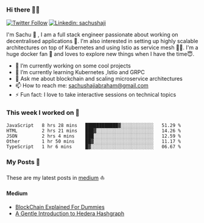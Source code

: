### Hi there 👋✨

[![Twitter Follow](https://img.shields.io/twitter/follow/sachu_abraham?label=Follow)](https://twitter.com/sachu_abraham)
[![Linkedin: sachushaji](https://img.shields.io/badge/-Sachu%20Shaji-blue?style=flat-square&logo=Linkedin&logoColor=white&link=https://www.linkedin.com/in/sachushaji/)](https://www.linkedin.com/in/sachushaji/)


I'm Sachu 🙋 , I am a full stack engineer passionate about working on decentralised applications 💪. I'm also interested in setting up highly scalable architectures on top of Kubernetes and using Istio as service mesh 🎉🎉. I'm a huge docker fan 🐳 and loves to explore new things when I have the time😇.

- 🔭 I’m currently working on some cool projects
- 🌱 I’m currently learning Kubernetes ,Istio and GRPC
- 💬 Ask me about blockchain and scaling microservice architectures
- 📫 How to reach me: sachushajiabraham@gmail.com
- ⚡ Fun fact: I love to take interactive sessions on technical topics

### This week I worked on 👷
<!--START_SECTION:waka-->
```text
JavaScript   8 hrs 28 mins   ████████████▓░░░░░░░░░░░░   51.29 % 
HTML         2 hrs 21 mins   ███▓░░░░░░░░░░░░░░░░░░░░░   14.26 % 
JSON         2 hrs 4 mins    ███░░░░░░░░░░░░░░░░░░░░░░   12.59 % 
Other        1 hr 50 mins    ██▓░░░░░░░░░░░░░░░░░░░░░░   11.17 % 
TypeScript   1 hr 6 mins     █▓░░░░░░░░░░░░░░░░░░░░░░░   06.67 % 
```
<!--END_SECTION:waka-->

### My Posts 🚩

These are my latest posts in [medium](https://medium.com) ⛵

#### Medium

<!-- MEDIUM:START -->
- [BlockChain Explained For Dummies](https://medium.com/@sachushajiabraham/blockchain-explained-for-dummies-f0979f065f00?source=rss-780edabaf7e0------2)
- [A Gentle Introduction to Hedera Hashgraph](https://medium.com/@sachushajiabraham/a-gentle-introduction-to-hedera-hashgraph-c89cd665ddbb?source=rss-780edabaf7e0------2)
<!-- MEDIUM:END -->
